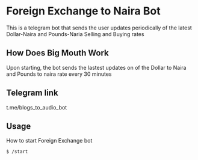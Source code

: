 # Foreign Exchange to Naira Bot

This is a telegram bot that sends the user updates periodically of the latest Dollar-Naira and Pounds-Naria Selling and Buying rates


## How Does Big Mouth Work

Upon starting, the bot sends the lastest updates on of the Dollar to Naira and Pounds to naira rate every 30 minutes

## Telegram link
t.me/blogs_to_audio_bot

## Usage

How to start Foreign Exchange bot

```bash
$ /start
```
